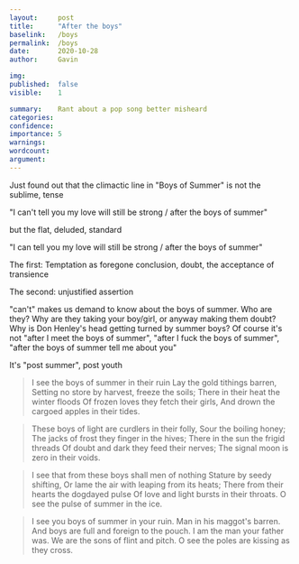 ```yaml
---
layout:     post
title:      "After the boys"
baselink:   /boys
permalink:  /boys
date:       2020-10-28
author:     Gavin

img:        
published:  false
visible:    1

summary:    Rant about a pop song better misheard
categories: 
confidence: 
importance: 5
warnings: 	
wordcount:  
argument:   
---
```





Just found out that the climactic line in "Boys of Summer" is not the sublime, tense

"I can't tell you my love will still be strong / after the boys of summer"

but the flat, deluded, standard

"I can tell you my love will still be strong / after the boys of summer"

The first: Temptation as foregone conclusion, doubt, the acceptance of transience

The second: unjustified assertion

"can't" makes us demand to know about the boys of summer. Who are they? Why are they taking your boy/girl, or anyway making them doubt?
Why is Don Henley's head getting turned by summer boys?
Of course it's not "after I meet the boys of summer", "after I fuck the boys of summer", "after the boys of summer tell me about you"

It's "post summer", post youth



> I see the boys of summer in their ruin
Lay the gold tithings barren,
Setting no store by harvest, freeze the soils;
There in their heat the winter floods
Of frozen loves they fetch their girls,
And drown the cargoed apples in their tides.

> These boys of light are curdlers in their folly,
Sour the boiling honey;
The jacks of frost they finger in the hives;
There in the sun the frigid threads
Of doubt and dark they feed their nerves;
The signal moon is zero in their voids.

> I see that from these boys shall men of nothing
Stature by seedy shifting,
Or lame the air with leaping from its heats;
There from their hearts the dogdayed pulse
Of love and light bursts in their throats.
O see the pulse of summer in the ice.

> I see you boys of summer in your ruin.
Man in his maggot's barren.
And boys are full and foreign to the pouch.
I am the man your father was.
We are the sons of flint and pitch.
O see the poles are kissing as they cross.